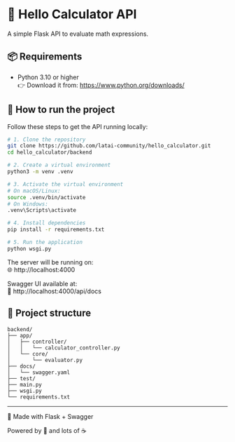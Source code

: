 # 🧮 Hello Calculator API

A simple Flask API to evaluate math expressions.

## 📦 Requirements

- Python 3.10 or higher  
  👉 Download it from: https://www.python.org/downloads/

## 🚀 How to run the project

Follow these steps to get the API running locally:

```bash
# 1. Clone the repository
git clone https://github.com/latai-community/hello_calculator.git
cd hello_calculator/backend

# 2. Create a virtual environment
python3 -m venv .venv

# 3. Activate the virtual environment
# On macOS/Linux:
source .venv/bin/activate
# On Windows:
.venv\Scripts\activate

# 4. Install dependencies
pip install -r requirements.txt

# 5. Run the application
python wsgi.py
```

The server will be running on:  
🌐 http://localhost:4000

Swagger UI available at:  
📄 http://localhost:4000/api/docs

## 📁 Project structure

```
backend/
├── app/
│   ├── controller/
│   │   └── calculator_controller.py
│   └── core/
│       └── evaluator.py
├── docs/
│   └── swagger.yaml
├── test/
├── main.py
├── wsgi.py
└── requirements.txt
```

---

🚀 Made with Flask + Swagger 

Powered by 🤖 and lots of ☕